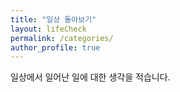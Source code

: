 ```yaml
---
title: "일상 돌아보기"
layout: lifeCheck
permalink: /categories/
author_profile: true
---
```

일상에서 일어난 일에 대한 생각을 적습니다.
